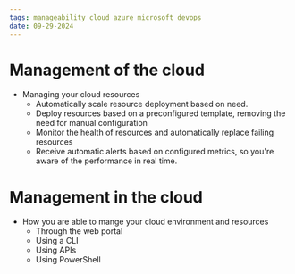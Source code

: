 ```yaml
---
tags: manageability cloud azure microsoft devops
date: 09-29-2024
---
```


# Management of the cloud

- Managing your cloud resources
	- Automatically scale resource deployment based on need.
	- Deploy resources based on a preconfigured template, removing the need for manual configuration
	- Monitor the health of resources and automatically replace failing resources
	- Receive automatic alerts based on configured metrics, so you're aware of the performance in real time.

# Management in the cloud

- How you are able to mange your cloud environment and resources
	- Through the web portal
	- Using a CLI
	- Using APIs
	- Using PowerShell